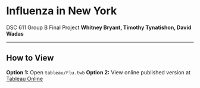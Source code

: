 # Influenza in New York
DSC 611 Group B Final Project 
**Whitney Bryant, Timothy Tynatishon, David Wadas**
______________________________

## How to View
**Option 1:** Open `tableau/Flu.twb`
**Option 2:** View online published version at [Tableau Online](https://us-east-1.online.tableau.com/t/uticacollegedsc611/views/Flu/DSC611Final?iframeSizedToWindow=true&:embed=y&:showAppBanner=false&:display_count=no&:showVizHome=no)


